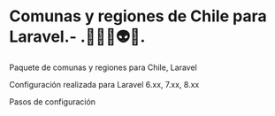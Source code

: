 # Comunas y regiones de Chile para Laravel.- .💃🕺🙌👽😎.

Paquete de comunas y regiones para Chile, Laravel


Configuración realizada para Laravel 6.xx, 7.xx, 8.xx


Pasos de configuración
